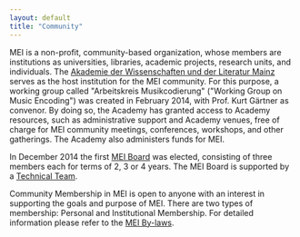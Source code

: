```yaml
---
layout: default
title: "Community"
---
```


MEI is a non-profit, community-based organization, whose members are institutions as universities, libraries, academic projects, research units, and individuals. The [Akademie der Wissenschaften und der Literatur Mainz](https://www.adwmainz.de/startseite.html "Mainz Akademie") serves as the host institution for the MEI community. For this purpose, a working group called "Arbeitskreis Musikcodierung" ("Working Group on Music Encoding") was created in February 2014, with Prof. Kurt Gärtner as convenor. By doing so, the Academy has granted access to Academy resources, such as administrative support and Academy venues, free of charge for MEI community meetings, conferences, workshops, and other gatherings. The Academy also administers funds for MEI.

In December 2014 the first [MEI Board](https://music-encoding.org/community/mei-board.html "MEI Board") was elected, consisting of three members each for terms of 2, 3 or 4 years. The MEI Board is supported by a [Technical Team](https://music-encoding.org/community/technical-team.html "Technical Team").

Community Membership in MEI is open to anyone with an interest in supporting the goals and purpose of MEI. There are two types of membership: Personal and Institutional Membership. For detailed information please refer to the [MEI By-laws](https://music-encoding.org/community/mei-by-laws.html "By-laws").
